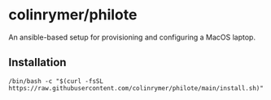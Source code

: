 # colinrymer/philote

An ansible-based setup for provisioning and configuring a MacOS laptop.

## Installation

`/bin/bash -c "$(curl -fsSL https://raw.githubusercontent.com/colinrymer/philote/main/install.sh)"`
